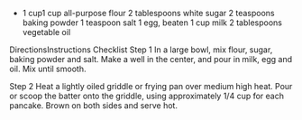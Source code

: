 - 1 cup1 cup all-purpose flour
2 tablespoons white sugar
2 teaspoons baking powder
1 teaspoon salt
1 egg, beaten
1 cup milk
2 tablespoons vegetable oil

DirectionsInstructions Checklist
Step 1
In a large bowl, mix flour, sugar, baking powder and salt. Make a well in the center, and pour in milk, egg and oil. Mix until smooth.

Step 2
Heat a lightly oiled griddle or frying pan over medium high heat. Pour or scoop the batter onto the griddle, using approximately 1/4 cup for each pancake. Brown on both sides and serve hot.
